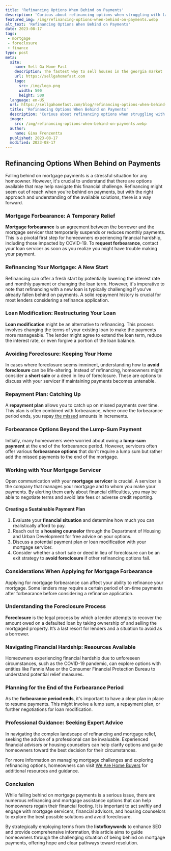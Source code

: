 ```yaml
---
title: 'Refinancing Options When Behind on Payments'
description: 'Curious about refinancing options when struggling with late payments? Discover solutions to get back on track with your finances.'
featured_img: /img/refinancing-options-when-behind-on-payments.webp
alt_text: 'Refinancing Options When Behind on Payments'
date: 2023-08-17
tags:
 - mortgage
 - foreclosure
 - finance
type: post
meta:
  site:
    name: Sell Ga Home Fast
    description: The fastest way to sell houses in the georgia market
    url: https://sellgahomefast.com
    logo:
      src: /img/logo.png
      width: 500
      height: 500
  language: en-US
  url: https://sellgahomefast.com/blog/refinancing-options-when-behind-on-payments
  title: 'Refinancing Options When Behind on Payments'
  description: 'Curious about refinancing options when struggling with late payments? Discover solutions to get back on track with your finances.'
  image:
    src: /img/refinancing-options-when-behind-on-payments.webp
  author:
    name: Gina Frenzentta
  published: 2023-08-17
  modified: 2023-08-17
---
```



## Refinancing Options When Behind on Payments

Falling behind on mortgage payments is a stressful situation for any homeowner. However, it's crucial to understand that there are options available that may help navigate this financial challenge. Refinancing might seem out of reach when you're behind on payments, but with the right approach and understanding of the available solutions, there is a way forward.

### Mortgage Forbearance: A Temporary Relief

**Mortgage forbearance** is an agreement between the borrower and the mortgage servicer that temporarily suspends or reduces monthly payments. This is a pivotal first step for homeowners experiencing financial hardship, including those impacted by COVID-19. To **request forbearance**, contact your loan servicer as soon as you realize you might have trouble making your payment.

### Refinancing Your Mortgage: A New Start

Refinancing can offer a fresh start by potentially lowering the interest rate and monthly payment or changing the loan term. However, it's imperative to note that refinancing with a new loan is typically challenging if you've already fallen behind on payments. A solid repayment history is crucial for most lenders considering a refinance application.

### Loan Modification: Restructuring Your Loan

**Loan modification** might be an alternative to refinancing. This process involves changing the terms of your existing loan to make the payments more manageable. The lender might agree to extend the loan term, reduce the interest rate, or even forgive a portion of the loan balance.

### Avoiding Foreclosure: Keeping Your Home

In cases where foreclosure seems imminent, understanding how to **avoid foreclosure** can be life-altering. Instead of refinancing, homeowners might consider a **short sale** or a deed in lieu of foreclosure. These are options to discuss with your servicer if maintaining payments becomes untenable.

### Repayment Plan: Catching Up 

A **repayment plan** allows you to catch up on missed payments over time. This plan is often combined with forbearance, where once the forbearance period ends, you repay[  the   missed](https://sellgahomefast.com/blog/hardship-letters-communicating-with-your-lender) amounts in increments.

### Forbearance Options Beyond the Lump-Sum Payment

Initially, many homeowners were worried about owing a **lump-sum payment** at the end of the forbearance period. However, servicers often offer various **forbearance options** that don't require a lump sum but rather add the missed payments to the end of the mortgage.

### Working with Your Mortgage Servicer

Open communication with your **mortgage servicer** is crucial. A servicer is the company that manages your mortgage and to whom you make your payments. By alerting them early about financial difficulties, you may be able to negotiate terms and avoid late fees or adverse credit reporting.

#### Creating a Sustainable Payment Plan

1. Evaluate your **financial situation** and determine how much you can realistically afford to pay.
2. Reach out to a **housing counselor** through the Department of Housing and Urban Development for free advice on your options.
3. Discuss a potential payment plan or loan modification with your mortgage servicer.
4. Consider whether a short sale or deed in lieu of foreclosure can be an exit strategy to **avoid foreclosure** if other refinancing options fail.

### Considerations When Applying for Mortgage Forbearance

Applying for mortgage forbearance can affect your ability to refinance your mortgage. Some lenders may require a certain period of on-time payments after forbearance before considering a refinance application.

### Understanding the Foreclosure Process

**Foreclosure** is the legal process by which a lender attempts to recover the amount owed on a defaulted loan by taking ownership of and selling the mortgaged property. It’s a last resort for lenders and a situation to avoid as a borrower.

### Navigating Financial Hardship: Resources Available

Homeowners experiencing financial hardship due to unforeseen circumstances, such as the COVID-19 pandemic, can explore options with entities like Fannie Mae or the Consumer Financial Protection Bureau to understand potential relief measures.

### Planning for the End of the Forbearance Period

As the **forbearance period ends**, it's important to have a clear plan in place to resume payments. This might involve a lump sum, a repayment plan, or further negotiations for loan modification.

### Professional Guidance: Seeking Expert Advice

In navigating the complex landscape of refinancing and mortgage relief, seeking the advice of a professional can be invaluable. Experienced financial advisors or housing counselors can help clarify options and guide homeowners toward the best decision for their circumstances.

For more information on managing mortgage challenges and exploring refinancing options, homeowners can visit [We Are Home Buyers](https://www.wearehomebuyers.com/) for additional resources and guidance.

### Conclusion

While falling behind on mortgage payments is a serious issue, there are numerous refinancing and mortgage assistance options that can help homeowners regain their financial footing. It is important to act swiftly and engage with mortgage servicers, financial advisors, and housing counselors to explore the best possible solutions and avoid foreclosure.

By strategically employing terms from the **listofkeywords** to enhance SEO and provide comprehensive information, this article aims to guide homeowners through the challenging situation of being behind on mortgage payments, offering hope and clear pathways toward resolution.